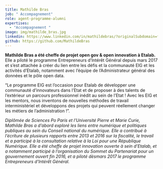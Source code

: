 ```yaml
---
title: Mathilde Bras
job: " Accompagnement"
role: agent-programme-alumni
expertises:
  - "Accompagnement "
image: img/mathilde_bras.jpg
linkedin: https://www.linkedin.com/in/mathildebras/?originalSubdomain=fr
github: https://github.com/MathildeBras
---
```

**Mathilde Bras a été cheffe de projet open gov & open innovation à Etalab.** Elle a piloté le programme Entrepreneurs d’Intérêt Général depuis mars 2017 et s’est attachée à créer du lien entre les défis et la communauté EIG et les activités d’Etalab, notamment avec l’équipe de l’Administrateur général des données et le pôle open data.

“Le programme EIG est l’occasion pour Etalab de développer une communauté d’innovateurs dans l’Etat et de proposer à des talents de l’extérieur un parcours professionnel inédit au sein de l’Etat ! Avec les EIG et les mentors, nous inventons de nouvelles méthodes de travail interministériel et développons des projets qui peuvent réellement changer les métiers de l’administration !”.

*Diplômée de Sciences Po Paris et l’Université Pierre et Marie Curie, Mathilde Bras a d’abord exploré les liens entre numérique et politiques publiques au sein du Conseil national du numérique. Elle a contribué à l’écriture de plusieurs rapports entre 2013 et 2016 sur la fiscalité, le travail et a participé à la consultation relative à la Loi pour une République Numérique. Elle a été cheffe de projet innovation ouverte à sein d’Etalab, et a notamment participé à l’organisation du Sommet du Partenariat pour un gouvernement ouvert fin 2016, et a piloté dèsmars 2017 le programme Entrepreneurs d’Intérêt Général.*